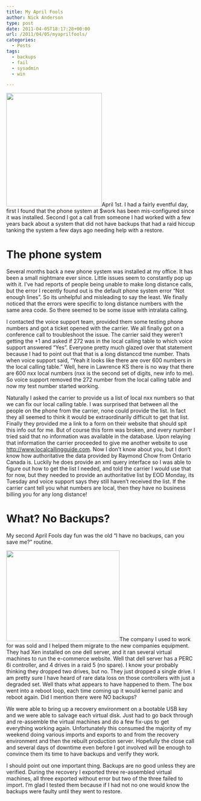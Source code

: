 ```yaml
---
title: My April Fools
author: Nick Anderson
type: post
date: 2011-04-05T18:17:28+00:00
url: /2011/04/05/myaprilfools/
categories:
  - Posts
tags:
  - backups
  - fail
  - sysadmin
  - win

---
```

[<img src="http://www.cmdln.org/wp-content/uploads/2011/04/april-fool-illus-253x300.jpg" alt="" title="april fools" width="253" height="300" class="alignleft size-medium wp-image-832" srcset="http://www.cmdln.org/wp-content/uploads/2011/04/april-fool-illus-253x300.jpg 253w, http://www.cmdln.org/wp-content/uploads/2011/04/april-fool-illus.jpg 300w" sizes="(max-width: 253px) 100vw, 253px" />][1]April 1st. I had a fairly eventful day, first I found that the phone system at $work has been mis-configured since it was installed. Second I got a call from someone I had worked with a few years back about a system that did not have backups that had a raid hiccup tanking the system a few days ago needing help with a restore.

# The phone system

Several months back a new phone system was installed at my office. It has been a small nightmare ever since. Little issues seem to constantly pop up with it. I&#8217;ve had reports of people being unable to make long distance calls, but the error I recently found out is the default phone system error &#8220;Not enough lines&#8221;. So its unhelpful and misleading to say the least. We finally noticed that the errors were specific to long distance numbers with the same area code. So there seemed to be some issue with intralata calling.

I contacted the voice support team, provided them some testing phone numbers and got a ticket opened with the carrier. We all finally got on a conference call to troubleshoot the issue. The carrier said they weren&#8217;t getting the +1 and asked if 272 was in the local calling table to which voice support answered &#8220;Yes&#8221;. Everyone pretty much glazed over that statement because I had to point out that that is a long distanccd tme number. Thats when voice support said, &#8220;Yeah it looks like there are over 600 numbers in the local calling table.&#8221; Well, here in Lawrence KS there is no way that there are 600 nxx local numbers (nxx is the second set of digits, new info to me). So voice support removed the 272 number from the local calling table and now my test number started working. 

Naturally I asked the carrier to provide us a list of local nxx numbers so that we can fix our local calling table. I was surprised that between all the people on the phone from the carrier, none could provide the list. In fact they all seemed to think it would be extraordinarily difficult to get that list. Finally they provided me a link to a form on their website that should spit this info out for me. But of course this form was broken, and every number I tried said that no information was available in the database. Upon relaying that information the carrier proceeded to give me another website to use http://www.localcallingguide.com. Now I don&#8217;t know about you, but I don&#8217;t know how authoritative the data provided by Raymond Chow from Ontario Canada is. Luckily he does provide an xml query interface so I was able to figure out how to get the list I needed, and told the carrier I would use that for now, but they needed to provide an authoritative list by EOD Monday, its Tuesday and voice support says they still haven&#8217;t received the list. If the carrier cant tell you what numbers are local, then they have no business billing you for any long distance!

# What? No Backups?

My second April Fools day fun was the old &#8220;I have no backups, can you save me?&#8221; routine. 

[<img src="http://www.cmdln.org/wp-content/uploads/2011/04/PityTheFool-300x240.jpg" alt="" title="PityTheFool" width="300" height="240" class="alignright size-medium wp-image-834" srcset="http://www.cmdln.org/wp-content/uploads/2011/04/PityTheFool-300x240.jpg 300w, http://www.cmdln.org/wp-content/uploads/2011/04/PityTheFool.jpg 500w" sizes="(max-width: 300px) 100vw, 300px" />][2]The company I used to work for was sold and I helped them migrate to the new companies equipment. They had Xen installed on one dell server, and it ran several virtual machines to run the e-commerce website. Well that dell server has a PERC 6i controller, and 4 drives in a raid 5 (no spare). I know your probably thinking they dropped two drives, but no. They just dropped a single drive. I am pretty sure I have heard of rare data loss on those controllers with just a degraded set. Well thats what appears to have happened to them. The box went into a reboot loop, each time coming up it would kernel panic and reboot again. Did I mention there were NO backups?

We were able to bring up a recovery environment on a bootable USB key and we were able to salvage each virtual disk. Just had to go back through and re-assemble the virtual machines and do a few fix-ups to get everything working again. Unfortunately this consumed the majority of my weekend doing various imports and exports to and from the recovery environment and then the rebuilt production server. Hopefully the close call and several days of downtime even before I got involved will be enough to convince them its time to have backups and verify they work. 

I should point out one important thing. Backups are no good unless they are verified. During the recovery I exported three re-assembled virtual machines, all three exported without error but two of the three failed to import. I&#8217;m glad I tested them because if I had not no one would know the backups were faulty until they went to restore.

 [1]: http://www.cmdln.org/wp-content/uploads/2011/04/april-fool-illus.jpg
 [2]: http://www.cmdln.org/wp-content/uploads/2011/04/PityTheFool.jpg